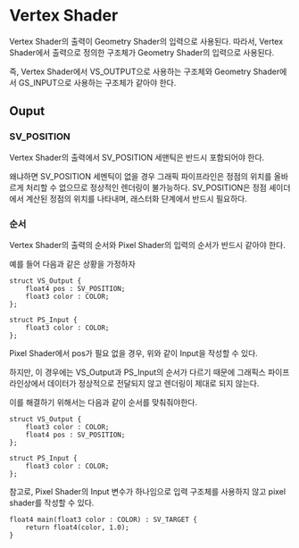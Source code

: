 # Vertex Shader
Vertex Shader의 출력이 Geometry Shader의 입력으로 사용된다. 따라서, Vertex Shader에서 출력으로 정의한 구조체가 Geometry Shader의 입력으로 사용된다.

즉, Vertex Shader에서 VS_OUTPUT으로 사용하는 구조체와 Geometry Shader에서 GS_INPUT으로 사용하는 구조체가 같아야 한다.

## Ouput
### SV_POSITION
Vertex Shader의 출력에서 SV_POSITION 세맨틱은 반드시 포함되어야 한다.

왜냐하면 SV_POSITION 세멘틱이 없을 경우 그래픽 파이프라인은 정점의 위치를 올바르게 처리할 수 없으므로 정상적인 렌더링이 불가능하다. SV_POSITION은 정점 셰이더에서 계산된 정점의 위치를 나타내며, 래스터화 단계에서 반드시 필요하다.

### 순서
Vertex Shader의 출력의 순서와 Pixel Shader의 입력의 순서가 반드시 같아야 한다.

예를 들어 다음과 같은 상황을 가정하자
```
struct VS_Output {    
    float4 pos : SV_POSITION;
    float3 color : COLOR;
};

struct PS_Input {
    float3 color : COLOR;
};
```

Pixel Shader에서 pos가 필요 없을 경우, 위와 같이 Input을 작성할 수 있다.

하지만, 이 경우에는 VS_Output과 PS_Input의 순서가 다르기 때문에 그래픽스 파이프라인상에서 데이터가 정상적으로 전달되지 않고 렌더링이 제대로 되지 않는다.

이를 해결하기 위해서는 다음과 같이 순서를 맞춰줘야한다.
```
struct VS_Output {    
    float3 color : COLOR;
    float4 pos : SV_POSITION;
};

struct PS_Input {
    float3 color : COLOR;
};
```

참고로, Pixel Shader의 Input 변수가 하나임으로 입력 구조체를 사용하지 않고 pixel shader를 작성할 수 있다.

```
float4 main(float3 color : COLOR) : SV_TARGET {
    return float4(color, 1.0);
}
```